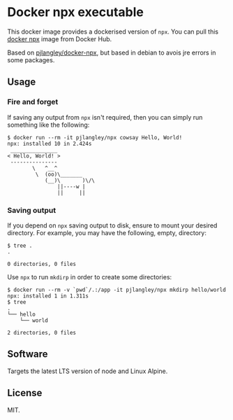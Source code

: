 # Docker npx executable

This docker image provides a dockerised version of `npx`. You can pull this
[docker npx](https://hub.docker.com/r/joskfg/npx) image from Docker Hub.

Based on [pjlangley/docker-npx](https://github.com/joskfg/docker-npx), but based in debian to avois jre errors in some packages.

## Usage

### Fire and forget

If saving any output from `npx` isn't required, 
then you can simply run something like the following:

```
$ docker run --rm -it pjlangley/npx cowsay Hello, World!
npx: installed 10 in 2.424s
 _______________
< Hello, World! >
 ---------------
        \   ^__^
         \  (oo)\_______
            (__)\       )\/\
                ||----w |
                ||     ||
```

### Saving output

If you depend on `npx` saving output to disk, ensure to mount your desired
directory. For example, you may have the following, empty, directory:

```
$ tree .
.

0 directories, 0 files
```

Use `npx` to run `mkdirp` in order to create some directories:

```
$ docker run --rm -v `pwd`/.:/app -it pjlangley/npx mkdirp hello/world
npx: installed 1 in 1.311s
$ tree
.
└── hello
    └── world

2 directories, 0 files
```

## Software

Targets the latest LTS version of node and Linux Alpine.

## License

MIT.
